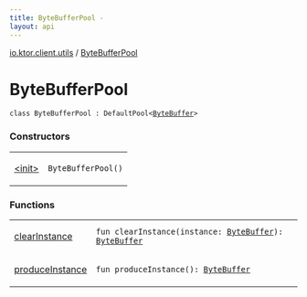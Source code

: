 ```yaml
---
title: ByteBufferPool - 
layout: api
---
```


<div class='api-docs-breadcrumbs'><a href="../index.html">io.ktor.client.utils</a> / <a href="./index.html">ByteBufferPool</a></div>

# ByteBufferPool

<div class="signature"><code><span class="keyword">class </span><span class="identifier">ByteBufferPool</span>&nbsp;<span class="symbol">:</span>&nbsp;<span class="identifier">DefaultPool</span><span class="symbol">&lt;</span><a href="http://docs.oracle.com/javase/6/docs/api/java/nio/ByteBuffer.html"><span class="identifier">ByteBuffer</span></a><span class="symbol">&gt;</span></code></div>

### Constructors

<table class="api-docs-table">
<tbody>
<tr>
<td markdown="1">

<a href="-init-.html">&lt;init&gt;</a>


</td>
<td markdown="1">
<div class="signature"><code><span class="identifier">ByteBufferPool</span><span class="symbol">(</span><span class="symbol">)</span></code></div>

</td>
</tr>
</tbody>
</table>

### Functions

<table class="api-docs-table">
<tbody>
<tr>
<td markdown="1">

<a href="clear-instance.html">clearInstance</a>


</td>
<td markdown="1">
<div class="signature"><code><span class="keyword">fun </span><span class="identifier">clearInstance</span><span class="symbol">(</span><span class="parameterName" id="io.ktor.client.utils.ByteBufferPool$clearInstance(java.nio.ByteBuffer)/instance">instance</span><span class="symbol">:</span>&nbsp;<a href="http://docs.oracle.com/javase/6/docs/api/java/nio/ByteBuffer.html"><span class="identifier">ByteBuffer</span></a><span class="symbol">)</span><span class="symbol">: </span><a href="http://docs.oracle.com/javase/6/docs/api/java/nio/ByteBuffer.html"><span class="identifier">ByteBuffer</span></a></code></div>

</td>
</tr>
<tr>
<td markdown="1">

<a href="produce-instance.html">produceInstance</a>


</td>
<td markdown="1">
<div class="signature"><code><span class="keyword">fun </span><span class="identifier">produceInstance</span><span class="symbol">(</span><span class="symbol">)</span><span class="symbol">: </span><a href="http://docs.oracle.com/javase/6/docs/api/java/nio/ByteBuffer.html"><span class="identifier">ByteBuffer</span></a></code></div>

</td>
</tr>
</tbody>
</table>
